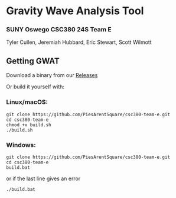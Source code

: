 # Gravity Wave Analysis Tool
### SUNY Oswego CSC380 24S Team E
Tyler Cullen, Jeremiah Hubbard, Eric Stewart, Scott Wilmott

## Getting GWAT

Download a binary from our [Releases](https://github.com/PiesArentSquare/csc380-team-e/releases/tag/latest)

Or build it yourself with:

### Linux/macOS:
```
git clone https://github.com/PiesArentSquare/csc380-team-e.git
cd csc380-team-e
chmod +x build.sh
./build.sh
```
### Windows:
```
git clone https://github.com/PiesArentSquare/csc380-team-e.git
cd csc380-team-e
build.bat
```
or if the last line gives an error
```
./build.bat
```
